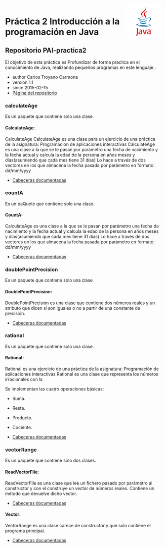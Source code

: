 <img src="./img/java.png" width="22%" style="float:right" float="right">

# Práctica 2 Introducción a la programación en Java

## Repositorio PAI-practica2
El objetivo de esta práctica es Profundizar de forma practica en el conocimiento de Java,
realizando pequeños programas en este lenguaje..


* author  Carlos Troyano Carmona
* version 1.1
* since   2015-02-15
* [Página del repositorio](http://ctc87.github.io/PAI-practica2/doc/index.html)

### calculateAge
Es un paquete que contiene solo una clase.

#### CalculateAge:

  CalculateAge CalculateAge es una clase para un ejercicio de una práctica de la asignatura:
  Programación de aplicaciones interactivas
  CalculateAge es una clase a la que se le pasan por parámetro una fecha de nacimiento y la fecha actual y calcula la edad de la persona en años meses y días(asumiendo que cada mes tiene 31 días)
  Lo hace a través de dos vectores en los que almacena la fecha pasada por parámetro en formato: dd/mm/yyyy
* [Cabeceras  documentadas](https://github.com/ctc87/PAI-practica2/blob/gh-pages/src/calculateAge/CalculateAge.java)

### countA
Es un paQuete que contiene solo una clase.

#### CountA:
  CalculateAge es una clase a la que se le pasan por parámetro una fecha de nacimiento y la fecha actual y calcula la edad de la persona en años meses y días(asumiendo que cada mes tiene 31 días)
  Lo hace a través de dos vectores en los que almacena la fecha pasada por parámetro en formato: dd/mm/yyyy
* [Cabeceras  documentadas](https://github.com/ctc87/PAI-practica2/blob/gh-pages/src/countA/CountA.java)

### doublePointPrecision
Es un paquete que contiene solo una clase.

#### DoublePointPrecision:
DoublePointPrecision es una clase que contiene dos números reales y un atributo que dicen si son iguales o no a partir de una constante de precisión.
* [Cabeceras  documentadas](https://github.com/ctc87/PAI-practica2/blob/gh-pages/src/doublePointPrecision/DoublePointPrecision.java)


### rational
Es un paquete que contiene solo una clase.

#### Rational:
Rational es una ejercicio de una práctica de la asignatura:
Programación de aplicaciones interactivas
Rational es una clase que representa los números irracionales con la

Se implementan las cuatro operaciones básicas:
* Suma.
* Resta.
* Producto.
* Cociente.

* [Cabeceras  documentadas](https://github.com/ctc87/PAI-practica2/tree/gh-pages/src/rational/Rational.java)

### vectorRange
Es un paquete que contiene solo dos clases.

#### ReadVectorFile:
ReadVectorFile es una clase que lee un fichero pasado por parámetro al constructor y con el construye un vector de números reales.
Contiene un método que devuelve dicho vector.
* [Cabeceras  documentadas](https://github.com/ctc87/PAI-practica2/blob/gh-pages/src/vectorRange/ReadVectorFile.java)

#### Vector:
VectorRange es una clase carece de constructor y que solo contiene el programa principal.

* [Cabeceras  documentadas](https://github.com/ctc87/PAI-practica2/blob/gh-pages/src/vectorRange/ReadVectorFile.java)
